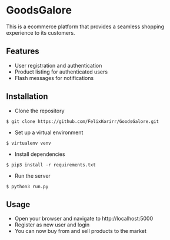 # GoodsGalore
This is a ecommerce platform that provides a seamless shopping experience to its customers.

## Features
* User registration and authentication
* Product listing for authenticated users
* Flash messages for notifications

## Installation

* Clone the repository
```
$ git clone https://github.com/FelixKorirr/GoodsGalore.git
```

* Set up a virtual environment
```
$ virtualenv venv
```

* Install dependencies
```
$ pip3 install -r requirements.txt
```

* Run the server
```
$ python3 run.py
```

## Usage
* Open your browser and navigate to http://localhost:5000
* Register as new user and login
* You can now buy from and sell products to the market

